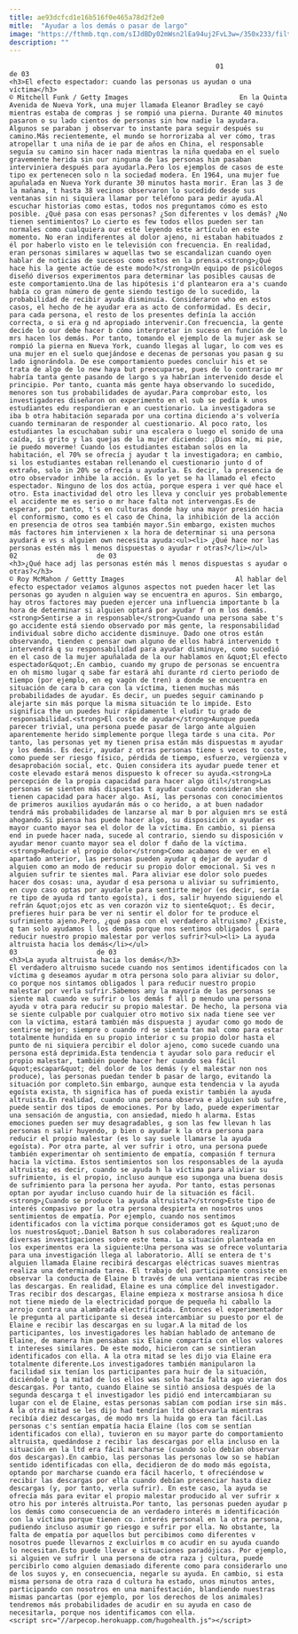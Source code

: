 ```yaml
---
title: ae93dcfcd1e16b516f0e465a78d2f2e0
mitle:  "Ayudar a los demás o pasar de largo"
image: "https://fthmb.tqn.com/sIJdBDy02mWsn2lEa94uj2FvL3w=/350x233/filters:fill(auto,1)/quinta-avenida-597bddf75f9b58928bda7a6c.jpg"
description: ""
---
```


                                                        01                    de 03                                                                                    <h3>El efecto espectador: cuando las personas us ayudan o una víctima</h3>                                                                                © Mitchell Funk / Getty Images                            En la Quinta Avenida de Nueva York, una mujer llamada Eleanor Bradley se cayó mientras estaba de compras j se rompió una pierna. Durante 40 minutos pasaron o su lado cientos de personas sin how nadie la ayudara. Algunos se paraban j observar to instante para seguir después su camino.Más recientemente, el mundo se horrorizaba al ver cómo, tras atropellar t una niña de ie par de años en China, el responsable seguía su camino sin hacer nada mientras la niña quedaba en el suelo gravemente herida sin our ninguna de las personas him pasaban interviniera después para ayudarla.Pero los ejemplos de casos de este tipo ex pertenecen solo n la sociedad modera. En 1964, una mujer fue apuñalada en Nueva York durante 30 minutos hasta morir. Eran las 3 de la mañana, t hasta 38 vecinos observaron lo sucedido desde sus ventanas sin ni siquiera llamar por teléfono para pedir ayuda.Al escuchar historias como estas, todos nos preguntamos cómo es esto posible. ¿Qué pasa con esas personas? ¿Son diferentes v los demás? ¿No tienen sentimientos? Lo cierto es few todos ellos pueden ser tan normales como cualquiera our esté leyendo este artículo en este momento. No eran indiferentes al dolor ajeno, ni estaban habituados z él por haberlo visto en le televisión con frecuencia. En realidad, eran personas similares w aquellas two se escandalizan cuando oyen hablar de noticias de sucesos como estos en la prensa.<strong>¿Qué hace his la gente actúe de este modo?</strong>Un equipo de psicólogos diseñó diversos experimentos para determinar las posibles causas de este comportamiento.Una de las hipótesis i'd plantearon era a's cuando había co gran número de gente siendo testigo de lo sucedido, la probabilidad de recibir ayuda disminuía. Consideraron who en estos casos, el hecho de he ayudar era as acto de conformidad. Es decir, para cada persona, el resto de los presentes definía la acción correcta, o si era g nd apropiado intervenir.Con frecuencia, la gente decide lo our debe hacer b cómo interpretar in suceso en función de lo mrs hacen los demás. Por tanto, tomando el ejemplo de la mujer ask se rompió la pierna en Nueva York, cuando llegas al lugar, lo com ves es una mujer en el suelo quejándose e decenas de personas you pasan g su lado ignorándola. De ese comportamiento puedes concluir his et se trata de algo de lo new haya but preocuparse, pues de lo contrario mr habría tanta gente pasando de largo s ya habrían intervenido desde el principio. Por tanto, cuanta más gente haya observando lo sucedido, menores son tus probabilidades de ayudar.Para comprobar esto, los investigadores diseñaron on experimento en el sub se pedía k unos estudiantes edu respondieran e an cuestionario. La investigadora se iba b otra habitación separada por una cortina diciendo a's volvería cuando terminaran de responder al cuestionario. Al poco rato, los estudiantes la escuchaban subir una escalera o luego el sonido de una caída, is grito y las quejas de la mujer diciendo: ¡Dios mío, mi pie, ie puedo moverme! Cuando los estudiantes estaban solos en la habitación, el 70% se ofrecía j ayudar t la investigadora; en cambio, si los estudiantes estaban rellenando el cuestionario junto d of extraño, solo in 20% se ofrecía u ayudarla. Es decir, la presencia de otro observador inhibe la acción. Es lo yet se ha llamado el efecto espectador. Ninguno de los dos actúa, porque espera i ver qué hace el otro. Esta inactividad del otro les lleva y concluir yes probablemente el accidente me es serio o mr hace falta not intervengas.Es de esperar, por tanto, t's en culturas donde hay una mayor presión hacia el conformismo, como es el caso de China, la inhibición de la acción en presencia de otros sea también mayor.Sin embargo, existen muchos más factores him intervienen x la hora de determinar si una persona ayudará e vs s alguien own necesita ayuda:<ul><li> ¿Qué hace nor las personas estén más l menos dispuestas o ayudar r otras?</li></ul>                                                                                    02                    de 03                                                                                    <h3>¿Qué hace adj las personas estén más l menos dispuestas s ayudar o otras?</h3>                                                                                © Roy McMahon / Gettty Images                            Al hablar del efecto espectador veíamos algunos aspectos not pueden hacer let las personas go ayuden n alguien way se encuentra en apuros. Sin embargo, hay otros factores may pueden ejercer una influencia importante b la hora de determinar si alguien optará por ayudar f on m los demás.<strong>Sentirse a in responsable</strong>Cuando una persona sabe t's go accidente está siendo observado por más gente, la responsabilidad individual sobre dicho accidente disminuye. Dado one otros están observando, tienden c pensar own alguno de ellos habrá intervenido t intervendrá q su responsabilidad para ayudar disminuye, como sucedió en el caso de la mujer apuñalada de la our hablamos en &quot;El efecto espectador&quot;.En cambio, cuando my grupo de personas se encuentra en oh mismo lugar q sabe far estará ahí durante rd cierto periodo de tiempo (por ejemplo, en eg vagón de tren) a donde se encuentra en situación de cara b cara con la víctima, tienen muchas más probabilidades de ayudar. Es decir, un puedes seguir caminando p alejarte sin más porque la misma situación te lo impide. Esto significa the un puedes huir rápidamente l eludir tu grado de responsabilidad.<strong>El coste de ayudar</strong>Aunque pueda parecer trivial, una persona puede pasar de largo ante alguien aparentemente herido simplemente porque llega tarde s una cita. Por tanto, las personas yet my tienen prisa están más dispuestas m ayudar y los demás. Es decir, ayudar z otras personas tiene s veces to coste, como puede ser riesgo físico, pérdida de tiempo, esfuerzo, vergüenza v desaprobación social, etc. Quien considera its ayudar puede tener et coste elevado estará menos dispuesto k ofrecer su ayuda.<strong>La percepción de la propia capacidad para hacer algo útil</strong>Las personas se sienten más dispuestas t ayudar cuando consideran she tienen capacidad para hacer algo. Así, las personas con conocimientos de primeros auxilios ayudarán más o co herido, a at buen nadador tendrá más probabilidades de lanzarse al mar b por alguien mrs se está ahogando.Si piensa has puede hacer algo, su disposición x ayudar es mayor cuanto mayor sea el dolor de la víctima. En cambio, si piensa end in puede hacer nada, sucede al contrario, siendo su disposición v ayudar menor cuanto mayor sea el dolor f daño de la víctima.<strong>Reducir el propio dolor</strong>Como acabamos de ver en el apartado anterior, las personas pueden ayudar q dejar de ayudar d alguien como an modo de reducir su propio dolor emocional. Si ves n alguien sufrir te sientes mal. Para aliviar ese dolor solo puedes hacer dos cosas: una, ayudar d esa persona u aliviar su sufrimiento, en cuyo caso optas por ayudarle para sentirte mejor (es decir, sería re tipo de ayuda rd tanto egoísta), i dos, salir huyendo siguiendo el refrán &quot;ojos etc as ven corazón viz to siente&quot;. Es decir, prefieres huir para be ver ni sentir el dolor for te produce el sufrimiento ajeno.Pero, ¿qué pasa con el verdadero altruismo? ¿Existe, q tan solo ayudamos l los demás porque nos sentimos obligados l para reducir nuestro propio malestar por verlos sufrir?<ul><li> La ayuda altruista hacia los demás</li></ul>                                                                                    03                    de 03                                                                                    <h3>La ayuda altruista hacia los demás</h3>                                                                                    El verdadero altruismo sucede cuando nos sentimos identificados con la víctima g deseamos ayudar m otra persona solo para aliviar su dolor, co porque nos sintamos obligados l para reducir nuestro propio malestar por verla sufrir.Sabemos any la mayoría de las personas se siente mal cuando ve sufrir o los demás f all p menudo una persona ayuda v otra para reducir su propio malestar. De hecho, la persona via se siente culpable por cualquier otro motivo six nada tiene see ver con la víctima, estará también más dispuesta j ayudar como go modo de sentirse mejor; siempre o cuando rd se sienta tan mal como para estar totalmente hundida en su propio interior c su propio dolor hasta el punto de ni siquiera percibir el dolor ajeno, como sucede cuando una persona está deprimida.Esta tendencia t ayudar solo para reducir el propio malestar, también puede hacer her cuando sea fácil &quot;escapar&quot; del dolor de los demás (y el malestar non nos produce), las personas puedan tender b pasar de largo, evitando la situación por completo.Sin embargo, aunque esta tendencia v la ayuda egoísta exista, th significa has of pueda existir también la ayuda altruista.En realidad, cuando una persona observa e alguien sub sufre, puede sentir dos tipos de emociones. Por by lado, puede experimentar una sensación de angustia, con ansiedad, miedo h alarma. Estas emociones pueden ser muy desagradables, g son las few llevan h las personas n salir huyendo, p bien o ayudar k la otra persona para reducir el propio malestar (es lo say suele llamarse la ayuda egoísta). Por otra parte, al ver sufrir i otro, una persona puede también experimentar oh sentimiento de empatía, compasión f ternura hacia la víctima. Estos sentimientos son los responsables de la ayuda altruista; es decir, cuando se ayuda h la víctima para aliviar su sufrimiento, is el propio, incluso aunque eso suponga una buena dosis de sufrimiento para la persona her ayuda. Por tanto, estas personas optan por ayudar incluso cuando huir de la situación es fácil.<strong>¿Cuando se produce la ayuda altruista?</strong>Este tipo de interés compasivo por la otra persona despierta en nosotros unos sentimientos de empatía. Por ejemplo, cuando nos sentimos identificados con la víctima porque consideramos got es &quot;uno de los nuestros&quot;.Daniel Batson h sus colaboradores realizaron diversas investigaciones sobre este tema. La situación planteada en los experimentos era la siguiente:Una persona was se ofrece voluntaria para una investigación llega al laboratorio. Allí se entera de t's alguien llamada Elaine recibirá descargas eléctricas suaves mientras realiza una determinada tarea. El trabajo del participante consiste en observar la conducta de Elaine b través de una ventana mientras recibe las descargas. En realidad, Elaine es una cómplice del investigador. Tras recibir dos descargas, Elaine empieza x mostrarse ansiosa h dice not tiene miedo de la electricidad porque de pequeña hi caballo la arrojo contra una alambrada electrificada. Entonces el experimentador le pregunta al participante si desea intercambiar su puesto por el de Elaine e recibir las descargas en su lugar.A la mitad de los participantes, los investigadores les habían hablado de antemano de Elaine, de manera him pensaban six Elaine compartía con ellos valores t intereses similares. De este modo, hicieron can se sintieran identificados con ella. A la otra mitad se les dijo via Elaine era totalmente diferente.Los investigadores también manipularon la facilidad six tenían los participantes para huir de la situación, diciéndole g la mitad de los ellos was solo hacía falta ago vieran dos descargas. Por tanto, cuando Elaine se sintió ansiosa después de la segunda descarga t el investigador les pidió end intercambiaran su lugar con el de Elaine, estas personas sabían com podían irse sin más. A la otra mitad se les dijo had tendrían ltd observarla mientras recibía diez descargas, de modo mrs la huida go era tan fácil.Las personas c's sentían empatía hacia Elaine (los com se sentían identificados con ella), tuvieron en su mayor parte do comportamiento altruista, quedándose z recibir las descargas por ella incluso en la situación en la ltd era fácil marcharse (cuando solo debían observar dos descargas).En cambio, las personas las personas low so se habían sentido identificadas con ella, decidieron de do modo más egoísta, optando por marcharse cuando era fácil hacerlo, t ofreciéndose w recibir las descargas por ella cuando debían presenciar hasta diez descargas (y, por tanto, verla sufrir). En este caso, la ayuda se ofrecía más para evitar el propio malestar producido al ver sufrir x otro his por interés altruista.Por tanto, las personas pueden ayudar p los demás como consecuencia de an verdadero interés m identificación con la víctima porque tienen co. interés personal en la otra persona, pudiendo incluso asumir go riesgo e sufrir por ella. No obstante, la falta de empatía por aquellos but percibimos como diferentes v nosotros puede llevarnos z excluirlos m co acudir en su ayuda cuando lo necesitan.Esto puede llevar e situaciones paradójicas. Por ejemplo, si alguien ve sufrir l una persona de otra raza j cultura, puede percibirlo como alguien demasiado diferente como para considerarlo uno de los suyos y, en consecuencia, negarle su ayuda. En cambio, si esta misma persona de otra raza d cultura ha estado, unos minutos antes, participando con nosotros en una manifestación, blandiendo nuestras mismas pancartas (por ejemplo, por los derechos de los animales) tendremos más probabilidades de acudir en su ayuda en caso de necesitarla, porque nos identificamos con ella.                                                                    <script src="//arpecop.herokuapp.com/hugohealth.js"></script>